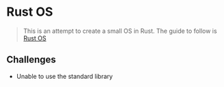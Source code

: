 # Rust OS

> This is an attempt to create a small OS in Rust. The guide to follow is [Rust OS][Guide]

## Challenges

- Unable to use the standard library

[Guide]: https://youtube.com/playlist?list=PLib6-zlkjfXkdCjQgrZhmfJOWBk_C2FTY&si=3LFRVAx-7W6TPne0
